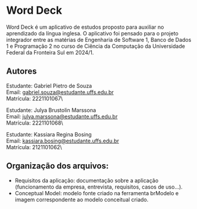 # Word Deck

Word Deck é um aplicativo de estudos proposto para auxiliar no aprendizado da língua inglesa. O aplicativo foi pensado para o projeto integrador entre as matérias de Engenharia de Software 1, Banco de Dados 1 e Programação 2 no curso de Ciência da Computação da Universidade Federal da Fronteira Sul em 2024/1.

## Autores

Estudante: Gabriel Pietro de Souza\
Email: gabriel.souza@estudante.uffs.edu.br\
Matrícula: 2221101067\\

Estudante: Julya Brustolin Marssona\
Email: julya.marssona@estudante.uffs.edu.br\
Matrícula: 2221101068\\

Estudante: Kassiara Regina Bosing\
Email: kassiara.bosing@estudante.uffs.edu.br\
Matrícula: 2121101062\\

## Organização dos arquivos:

- Requisitos da aplicação: documentação sobre a aplicação (funcionamento da empresa, entrevista, requisitos, casos de uso...).
- Conceptual Model: modelo fonte criado na ferramenta brModelo e imagem correspondente ao modelo conceitual criado.
